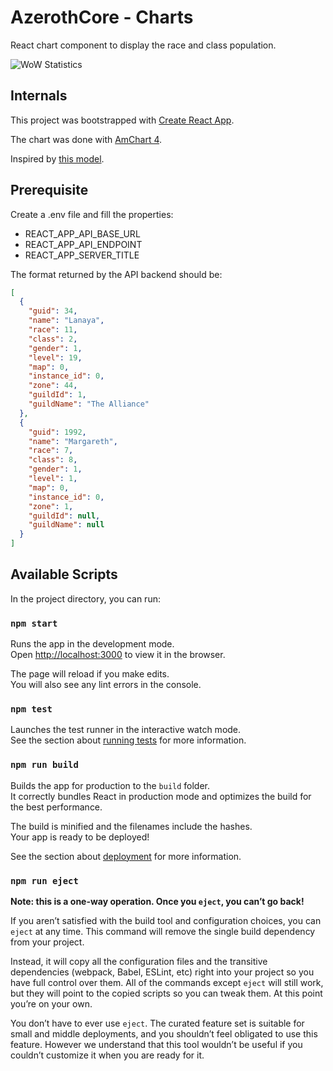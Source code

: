 # AzerothCore - Charts
React chart component to display the race and class population.

![WoW Statistics](https://raw.githubusercontent.com/azerothcore/wow-statistics/master/wow-statistics.png)

## Internals
This project was bootstrapped with [Create React App](https://github.com/facebook/create-react-app).

The chart was done with [AmChart 4](https://www.amcharts.com/).

Inspired by [this model](https://www.amcharts.com/demos/column-chart-images-top/?theme=dark).

## Prerequisite
Create a .env file and fill the properties:
- REACT_APP_API_BASE_URL
- REACT_APP_API_ENDPOINT
- REACT_APP_SERVER_TITLE

The format returned by the API backend should be:
```json
[
  {
    "guid": 34,
    "name": "Lanaya",
    "race": 11,
    "class": 2,
    "gender": 1,
    "level": 19,
    "map": 0,
    "instance_id": 0,
    "zone": 44,
    "guildId": 1,
    "guildName": "The Alliance"
  },
  {
    "guid": 1992,
    "name": "Margareth",
    "race": 7,
    "class": 8,
    "gender": 1,
    "level": 1,
    "map": 0,
    "instance_id": 0,
    "zone": 1,
    "guildId": null,
    "guildName": null
  }
]

```

## Available Scripts

In the project directory, you can run:

### `npm start`

Runs the app in the development mode.\
Open [http://localhost:3000](http://localhost:3000) to view it in the browser.

The page will reload if you make edits.\
You will also see any lint errors in the console.

### `npm test`

Launches the test runner in the interactive watch mode.\
See the section about [running tests](https://facebook.github.io/create-react-app/docs/running-tests) for more information.

### `npm run build`

Builds the app for production to the `build` folder.\
It correctly bundles React in production mode and optimizes the build for the best performance.

The build is minified and the filenames include the hashes.\
Your app is ready to be deployed!

See the section about [deployment](https://facebook.github.io/create-react-app/docs/deployment) for more information.

### `npm run eject`

**Note: this is a one-way operation. Once you `eject`, you can’t go back!**

If you aren’t satisfied with the build tool and configuration choices, you can `eject` at any time. This command will remove the single build dependency from your project.

Instead, it will copy all the configuration files and the transitive dependencies (webpack, Babel, ESLint, etc) right into your project so you have full control over them. All of the commands except `eject` will still work, but they will point to the copied scripts so you can tweak them. At this point you’re on your own.

You don’t have to ever use `eject`. The curated feature set is suitable for small and middle deployments, and you shouldn’t feel obligated to use this feature. However we understand that this tool wouldn’t be useful if you couldn’t customize it when you are ready for it.